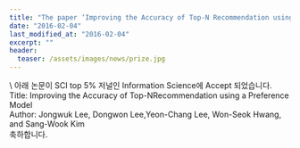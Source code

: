 ```yaml
---
title: "The paper ‘Improving the Accuracy of Top-N Recommendation using a Preference Model’ has been accepted in Information Sciences"
date: "2016-02-04"
last_modified_at: "2016-02-04"
excerpt: ""
header:
  teaser: /assets/images/news/prize.jpg
---
```

\\
아래 논문이 SCI top 5% 저널인 Information Science에 Accept 되었습니다.<br>Title: Improving the Accuracy of Top-NRecommendation using a Preference Model<br>Author: Jongwuk Lee, Dongwon Lee,Yeon-Chang Lee, Won-Seok Hwang, and Sang-Wook Kim<br>축하합니다.